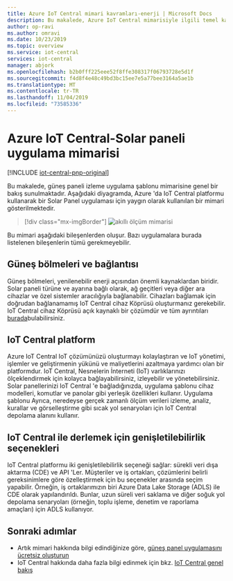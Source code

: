 ```yaml
---
title: Azure IoT Central mimari kavramları-enerji | Microsoft Docs
description: Bu makalede, Azure IoT Central mimarisiyle ilgili temel kavramlar tanıtılmaktadır
author: op-ravi
ms.author: omravi
ms.date: 10/23/2019
ms.topic: overview
ms.service: iot-central
services: iot-central
manager: abjork
ms.openlocfilehash: b2b0fff225eee52f8ffe308317f06793728e5d1f
ms.sourcegitcommit: f4d8f4e48c49bd3bc15ee7e5a77bee3164a5ae1b
ms.translationtype: MT
ms.contentlocale: tr-TR
ms.lasthandoff: 11/04/2019
ms.locfileid: "73585336"
---
```

# <a name="azure-iot-central---solar-panel-app-architecture"></a>Azure IoT Central-Solar paneli uygulama mimarisi

[!INCLUDE [iot-central-pnp-original](../../../includes/iot-central-pnp-original-note.md)]


Bu makalede, güneş paneli izleme uygulama şablonu mimarisine genel bir bakış sunulmaktadır. Aşağıdaki diyagramda, Azure 'da IoT Central platformu kullanarak bir Solar Panel uygulaması için yaygın olarak kullanılan bir mimari gösterilmektedir.

> [!div class="mx-imgBorder"]
> ![akıllı ölçüm mimarisi](media/concept-iot-central-solar-panel/solar-panel-app-architecture.png)

Bu mimari aşağıdaki bileşenlerden oluşur. Bazı uygulamalara burada listelenen bileşenlerin tümü gerekmeyebilir.

## <a name="solar-panels-and-connectivity"></a>Güneş bölmeleri ve bağlantısı 

Güneş bölmeleri, yenilenebilir enerji açısından önemli kaynaklardan biridir. Solar paneli türüne ve ayarına bağlı olarak, ağ geçitleri veya diğer ara cihazlar ve özel sistemler aracılığıyla bağlanabilir. Cihazları bağlamak için doğrudan bağlanamamış IoT Central cihaz Köprüsü oluşturmanız gerekebilir. IoT Central cihaz Köprüsü açık kaynaklı bir çözümdür ve tüm ayrıntıları [burada](https://docs.microsoft.com/azure/iot-central/core/howto-build-iotc-device-bridge)bulabilirsiniz. 



## <a name="iot-central-platform"></a>IoT Central platform
Azure IoT Central IoT çözümünüzü oluşturmayı kolaylaştıran ve IoT yönetimi, işlemler ve geliştirmenin yükünü ve maliyetlerini azaltmaya yardımcı olan bir platformdur. IoT Central, Nesnelerin İnterneti (IoT) varlıklarınızı ölçeklendirmek için kolayca bağlayabilirsiniz, izleyebilir ve yönetebilirsiniz. Solar panellerinizi IoT Central 'e bağladığınızda, uygulama şablonu cihaz modelleri, komutlar ve panolar gibi yerleşik özellikleri kullanır. Uygulama şablonu Ayrıca, neredeyse gerçek zamanlı ölçüm verileri izleme, analiz, kurallar ve görselleştirme gibi sıcak yol senaryoları için IoT Central depolama alanını kullanır.


## <a name="extensibility-options-to-build-with-iot-central"></a>IoT Central ile derlemek için genişletilebilirlik seçenekleri
IoT Central platformu iki genişletilebilirlik seçeneği sağlar: sürekli veri dışa aktarma (CDE) ve API 'Ler. Müşteriler ve iş ortakları, çözümlerini belirli gereksinimlere göre özelleştirmek için bu seçenekler arasında seçim yapabilir. Örneğin, iş ortaklarımızın biri Azure Data Lake Storage (ADLS) ile CDE olarak yapılandırıldı. Bunlar, uzun süreli veri saklama ve diğer soğuk yol depolama senaryoları (örneğin, toplu işleme, denetim ve raporlama amaçları) için ADLS kullanıyor. 

## <a name="next-steps"></a>Sonraki adımlar

* Artık mimari hakkında bilgi edindiğinize göre, [güneş panel uygulamasını ücretsiz oluşturun](https://apps.azureiotcentral.com/build/new/solar-panel-monitoring)
* IoT Central hakkında daha fazla bilgi edinmek için bkz. [IoT Central genel bakış](https://docs.microsoft.com/azure/iot-central/)